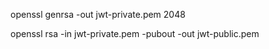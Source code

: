 <!-- private key -->
openssl genrsa -out jwt-private.pem 2048




<!-- public keu -->
openssl rsa -in jwt-private.pem -pubout -out jwt-public.pem




